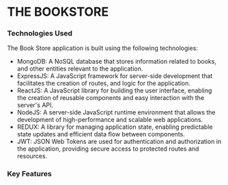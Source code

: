 # THE BOOKSTORE

### Technologies Used

The Book Store application is built using the following technologies:
  -  MongoDB: A NoSQL database that stores information related to books, and other entities relevant to the application.
  -  ExpressJS: A JavaScript framework for server-side development that facilitates the creation of routes, and logic for the application.
  -  ReactJS: A JavaScript library for building the user interface, enabling the creation of reusable components and easy interaction with the server's API.
  -  NodeJS: A server-side JavaScript runtime environment that allows the development of high-performance and scalable web applications.
  -  REDUX: A library for managing application state, enabling predictable state updates and efficient data flow between components.
  -  JWT: JSON Web Tokens are used for authentication and authorization in the application, providing secure access to protected routes and resources.

### Key Features
